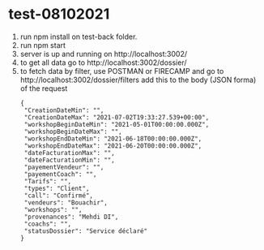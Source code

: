 # test-08102021

1. run npm install on test-back folder.
2. run npm start
3. server is up and running on http://localhost:3002/
4. to get all data go to http://localhost:3002/dossier/
5. to fetch data by filter, use POSTMAN or FIRECAMP and go to http://localhost:3002/dossier/filters 
   add this to the body (JSON forma) of the request
   ```
   {
    "CreationDateMin": "",
    "CreationDateMax": "2021-07-02T19:33:27.539+00:00",
    "workshopBeginDateMin": "2021-05-01T00:00:00.000Z",
    "workshopBeginDateMax": "",
    "workshopEndDateMin": "2021-06-18T00:00:00.000Z",
    "workshopEndDateMax": "2021-06-20T00:00:00.000Z",
    "dateFacturationMax": "",
    "dateFacturationMin": "",
    "payementVendeur": "",
    "payementCoach": "",
    "Tarifs": "",
    "types": "Client",
    "call": "Confirmé",
    "vendeurs": "Bouachir",
    "workshops": "",
    "provenances": "Mehdi DI",
    "coachs": "",
    "statusDossier": "Service déclaré"
   }
  ```

